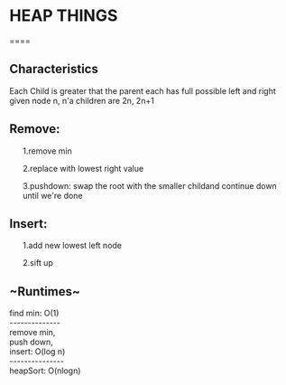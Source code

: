  <h1>HEAP THINGS</h1>
====
<h2>Characteristics</h2>
    Each Child is greater that the parent
    each has full possible left and right
    given node n, n'a children are 2n, 2n+1
     
  <h2>  Remove:</h2>
      <ol>1.remove min</ol>
      <ol>2.replace with lowest right value</ol>
      <ol>3.pushdown: swap the root with the smaller childand continue down until we're done</ol>
  <h2>Insert:</h2>
       <ol>1.add new lowest left node</ol>
       <ol>2.sift up</ol>
  <h2>~Runtimes~</h2>
      find min: O(1)
      <br>--------------
      <br>remove min,
      <br>push down,
      <br>insert: O(log n)
      <br>---------------
      <br>heapSort: O(nlogn)
     
